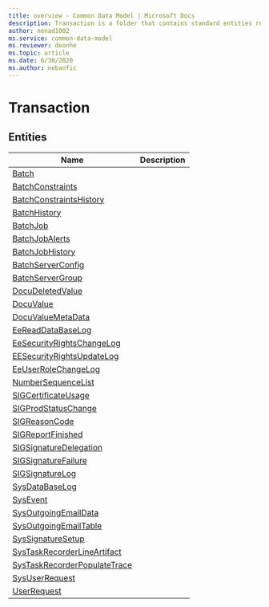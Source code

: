 ```yaml
---
title: overview - Common Data Model | Microsoft Docs
description: Transaction is a folder that contains standard entities related to the Common Data Model.
author: nenad1002
ms.service: common-data-model
ms.reviewer: deonhe
ms.topic: article
ms.date: 6/30/2020
ms.author: nebanfic
---
```


# Transaction


## Entities

|Name|Description|
|---|---|
|[Batch](Batch.md)||
|[BatchConstraints](BatchConstraints.md)||
|[BatchConstraintsHistory](BatchConstraintsHistory.md)||
|[BatchHistory](BatchHistory.md)||
|[BatchJob](BatchJob.md)||
|[BatchJobAlerts](BatchJobAlerts.md)||
|[BatchJobHistory](BatchJobHistory.md)||
|[BatchServerConfig](BatchServerConfig.md)||
|[BatchServerGroup](BatchServerGroup.md)||
|[DocuDeletedValue](DocuDeletedValue.md)||
|[DocuValue](DocuValue.md)||
|[DocuValueMetaData](DocuValueMetaData.md)||
|[EeReadDataBaseLog](EeReadDataBaseLog.md)||
|[EeSecurityRightsChangeLog](EeSecurityRightsChangeLog.md)||
|[EESecurityRightsUpdateLog](EESecurityRightsUpdateLog.md)||
|[EeUserRoleChangeLog](EeUserRoleChangeLog.md)||
|[NumberSequenceList](NumberSequenceList.md)||
|[SIGCertificateUsage](SIGCertificateUsage.md)||
|[SIGProdStatusChange](SIGProdStatusChange.md)||
|[SIGReasonCode](SIGReasonCode.md)||
|[SIGReportFinished](SIGReportFinished.md)||
|[SIGSignatureDelegation](SIGSignatureDelegation.md)||
|[SIGSignatureFailure](SIGSignatureFailure.md)||
|[SIGSignatureLog](SIGSignatureLog.md)||
|[SysDataBaseLog](SysDataBaseLog.md)||
|[SysEvent](SysEvent.md)||
|[SysOutgoingEmailData](SysOutgoingEmailData.md)||
|[SysOutgoingEmailTable](SysOutgoingEmailTable.md)||
|[SysSignatureSetup](SysSignatureSetup.md)||
|[SysTaskRecorderLineArtifact](SysTaskRecorderLineArtifact.md)||
|[SysTaskRecorderPopulateTrace](SysTaskRecorderPopulateTrace.md)||
|[SysUserRequest](SysUserRequest.md)||
|[UserRequest](UserRequest.md)||
